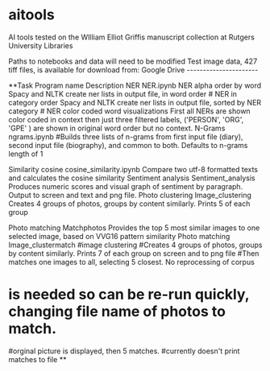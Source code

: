 # aitools
AI tools tested on the WIlliam Elliot Griffis manuscript collection at Rutgers University Libraries

Paths to notebooks and data will need to be modified
Test image data, 427 tiff files,  is available for download from: Google Drive ----------------------


**Task	Program name 	Description 
NER	NER.ipynb	NER alpha order by word
Spacy and NLTK create ner lists in output file, in word order
		# NER in category order
Spacy and NLTK create ner lists in output file, sorted by NER category
		# NER color coded word visualizations
First 
all NERs are shown color coded in context
then just three filtered labels, ('PERSON', 'ORG', 'GPE'
) are shown in original word order but no context.
N-Grams	ngrams.ipynb	#Builds three lists of n-grams from first input file (diary), second input file (biography), and common to both. Defaults to n-grams length of 1

Similarity cosine	cosine_similarity.ipynb	Compare two utf-8
formatted texts and calculates the cosine similarity
Sentiment analysis	Sentiment_analysis	Produces numeric scores and visual graph of sentiment by paragraph. Output to screen and text and png file.
Photo clustering
	Image_clustering	Creates 4 groups of photos, groups by content similarly. Prints 5 of each group

Photo matching	Matchphotos	Provides the top 5 most similar images to one  selected image, based on VVG16 pattern similarity
Photo matching	Image_clustermatch	#image clustering
#Creates 4 groups of photos, groups by content similarly. Prints 7 of each group on screen and to png file 
#Then matches one images to all, selecting 5 closest. No reprocessing of corpus 
# is needed so can be re-run quickly, changing file name of photos to match.
#orginal picture is displayed, then 5 matches.
#currently doesn't print matches to file
**
